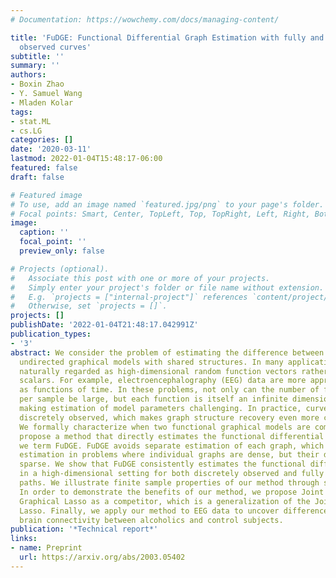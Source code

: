 ```yaml
---
# Documentation: https://wowchemy.com/docs/managing-content/

title: 'FuDGE: Functional Differential Graph Estimation with fully and discretely
  observed curves'
subtitle: ''
summary: ''
authors:
- Boxin Zhao
- Y. Samuel Wang
- Mladen Kolar
tags:
- stat.ML
- cs.LG
categories: []
date: '2020-03-11'
lastmod: 2022-01-04T15:48:17-06:00
featured: false
draft: false

# Featured image
# To use, add an image named `featured.jpg/png` to your page's folder.
# Focal points: Smart, Center, TopLeft, Top, TopRight, Left, Right, BottomLeft, Bottom, BottomRight.
image:
  caption: ''
  focal_point: ''
  preview_only: false

# Projects (optional).
#   Associate this post with one or more of your projects.
#   Simply enter your project's folder or file name without extension.
#   E.g. `projects = ["internal-project"]` references `content/project/deep-learning/index.md`.
#   Otherwise, set `projects = []`.
projects: []
publishDate: '2022-01-04T21:48:17.042991Z'
publication_types:
- '3'
abstract: We consider the problem of estimating the difference between two functional
  undirected graphical models with shared structures. In many applications, data are
  naturally regarded as high-dimensional random function vectors rather than multivariate
  scalars. For example, electroencephalography (EEG) data are more appropriately treated
  as functions of time. In these problems, not only can the number of functions measured
  per sample be large, but each function is itself an infinite dimensional object,
  making estimation of model parameters challenging. In practice, curves are usually
  discretely observed, which makes graph structure recovery even more challenging.
  We formally characterize when two functional graphical models are comparable and
  propose a method that directly estimates the functional differential graph, which
  we term FuDGE. FuDGE avoids separate estimation of each graph, which allows for
  estimation in problems where individual graphs are dense, but their difference is
  sparse. We show that FuDGE consistently estimates the functional differential graph
  in a high-dimensional setting for both discretely observed and fully observed function
  paths. We illustrate finite sample properties of our method through simulation studies.
  In order to demonstrate the benefits of our method, we propose Joint Functional
  Graphical Lasso as a competitor, which is a generalization of the Joint Graphical
  Lasso. Finally, we apply our method to EEG data to uncover differences in functional
  brain connectivity between alcoholics and control subjects.
publication: '*Technical report*'
links:
- name: Preprint
  url: https://arxiv.org/abs/2003.05402
---
```

